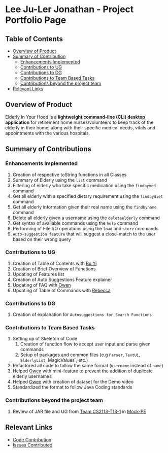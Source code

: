 # Lee Ju-Ler Jonathan - Project Portfolio Page

## Table of Contents
- [Overview of Product](#overview-of-product)
- [Summary of Contribution](#summary-of-contributions)
  - [Enhancements Implemented](#enhancements-implemented)
  - [Contributions to UG](#contributions-to-ug)
  - [Contributions to DG](#contributions-to-dg)
  - [Contributions to Team Based Tasks](#contributions-to-team-based-tasks)
  - [Contributions beyond the project team](#contributions-beyond-the-project-team)
- [Relevant Links](#relevant-links)

## Overview of Product
Elderly In Your Hood is a **lightweight command-line (CLI) desktop application** for retirement home nurses/volunteers to keep track of the elderly in their home, along with their specific medical needs, vitals and appointments with the various hospitals.

## Summary of Contributions

### Enhancements Implemented
1. Creation of respective toString functions in all Classes
2. Summary of Elderly using the `list` command
3. Filtering of elderly who take specific medication using the `findbymed` command
4. Get all elderly with a specified dietary requirement using the `findbydiet` command
5. Get all elderly information given their real name using the `findbyname` command
6. Delete all elderly given a username using the `deleteelderly` command
7. Get syntax of available commands using the `help` command
8. Performing of File I/O operations using the `load` and `store` commands
9. `Auto-suggestion feature` that will suggest a close-match to the user based on their wrong query

### Contributions to UG
1. Creation of Table of Contents with [Ru Yi](https://github.com/ruyian)
2. Creation of Brief Overview of Functions
3. Updating of Features list
4. Creation of Auto Suggestions Feature explainer
5. Updating of FAQ with [Owen](https://github.com/owensoh)
6. Updating of Table of Commands with [Rebecca](https://github.com/nguyin)

### Contributions to DG
1. Creation of explanation for `Autosuggestions for Search Functions`

### Contributions to Team Based Tasks
1. Setting up of Skeleton of Code
   1. Creation of function flow to accept user input and parse given commands
   2. Setup of packages and common files (e.g `Parser`, `TextUi`, `ElderlyList`, MagicValues`, etc.)
2. Refactored all code to follow the same format (`username` instead of `name`)
3. Helped [Owen](https://github.com/owensoh) with mini-feature to prevent the addition of duplicate elderly usernames
4. Helped [Owen](https://github.com/owensoh) with creation of dataset for the Demo video
5. Standardized the format to follow Java Coding standards

### Contributions beyond the project team
1. Review of JAR file and UG from [Team CS2113-T13-1](https://github.com/AY2122S1-CS2113-T13-1/tp) in [Mock-PE](https://github.com/wutdequack/ped)

## Relevant Links
- [Code Contribution](https://nus-cs2113-ay2122s1.github.io/tp-dashboard/?search=&sort=groupTitle&sortWithin=title&timeframe=commit&mergegroup=&groupSelect=groupByRepos&breakdown=true&checkedFileTypes=docs~functional-code~test-code~other&since=2021-09-25&tabOpen=true&tabType=authorship&tabAuthor=wutdequack&tabRepo=AY2122S1-CS2113-T16-2%2Ftp%5Bmaster%5D&authorshipIsMergeGroup=false&authorshipFileTypes=docs~functional-code~test-code~other&authorshipIsBinaryFileTypeChecked=false)
- [Issues Contributed](https://github.com/AY2122S1-CS2113-T16-2/tp/issues?q=is%3Aissue+assignee%3Awutdequack)
